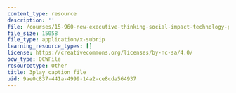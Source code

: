 ```yaml
---
content_type: resource
description: ''
file: /courses/15-960-new-executive-thinking-social-impact-technology-projects-fall-2017-spring-2018/9ae0c837441a499914a2ce8cda564937_Ek90ivXyusk.srt
file_size: 15058
file_type: application/x-subrip
learning_resource_types: []
license: https://creativecommons.org/licenses/by-nc-sa/4.0/
ocw_type: OCWFile
resourcetype: Other
title: 3play caption file
uid: 9ae0c837-441a-4999-14a2-ce8cda564937
---
```

